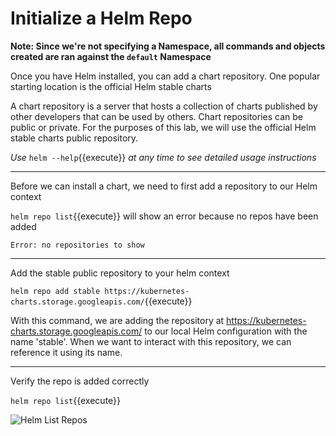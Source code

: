 # Initialize a Helm Repo

**Note: Since we're not specifying a Namespace, all commands and objects created are ran against the `default` Namespace**

Once you have Helm installed, you can add a chart repository. One popular starting location is the official Helm stable charts

A chart repository is a server that hosts a collection of charts published by other developers that can be used by others. Chart repositories can be public or private. For the purposes of this lab, we will use the official Helm stable charts public repository.

*Use* `helm --help`{{execute}} *at any time to see detailed usage instructions*

---

Before we can install a chart, we need to first add a repository to our Helm context

`helm repo list`{{execute}} will show an error because no repos have been added
```shell
Error: no repositories to show
```

---

Add the stable public repository to your helm context

`helm repo add stable https://kubernetes-charts.storage.googleapis.com/`{{execute}}

With this command, we are adding the repository at https://kubernetes-charts.storage.googleapis.com/ to our local Helm configuration with the name 'stable'. When we want to interact with this repository, we can reference it using its name.

---

Verify the repo is added correctly

`helm repo list`{{execute}}

![Helm List Repos](repo-list.png)
